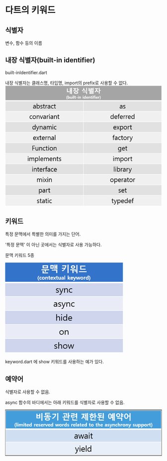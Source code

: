 # 다트의 키워드

## 식별자
변수, 함수 등의 이름

## 내장 식별자(built-in identifier) 
built-inIdentifier.dart

내장 식별자는 클래스명, 타입명, import의 prefix로 사용할 수 없다.
![img.png](imgforREADME/img.png)
##


## 키워드

특정 문맥에서 특별한 의미를 가지는 단어.

'특정 문맥' 이 아닌 곳에서는 식별자로 사용 가능하다.

문맥 키워드 5종

![img.png](imgforREADME/contextual_keyword.png)

keyword.dart 에 show 키워드를 사용하는 예가 있다.
##


## 예약어

식별자로 사용할 수 없음.

async 함수의 바디에서는 아래 키워드를 식별자로 사용할 수 없음.

![img.png](imgforREADME/async.png)